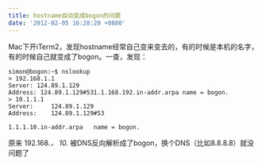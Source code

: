 ```yaml
---
title: hostname自动变成bogon的问题
date: '2012-02-05 16:28:20 +0800'
---
```

Mac下开iTerm2，发现hostname经常自己变来变去的，有的时候是本机的名字，有的时候自己就变成了bogon。一查，发现：

```
simon@bogon:~$ nslookup
> 192.168.1.1
Server: 124.89.1.129
Address: 124.89.1.129#531.1.168.192.in-addr.arpa name = bogon.
> 10.1.1.1
Server:     124.89.1.129
Address:    124.89.1.129#53

1.1.1.10.in-addr.arpa   name = bogon.
```
原来 192.168.*， 10.* 被DNS反向解析成了bogon，换个DNS（比如8.8.8.8）就没问题了

